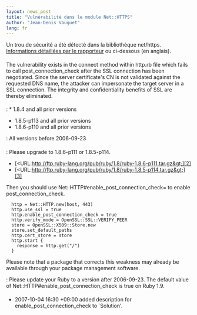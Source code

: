 ```yaml
---
layout: news_post
title: "Vulnérabilité dans le module Net::HTTPS"
author: "Jean-Denis Vauguet"
lang: fr
---
```


Un trou de sécurité a été détecté dans la bibliothèque net/https.
[Informations détaillées par le rapporteur][1] ou ci-dessous (en
anglais).

#### 

The vulnerability exists in the connect method within http.rb file which
fails to call post\_connection\_check after the SSL connection has been
negotiated. Since the server certificate\'s CN is not validated against
the requested DNS name, the attacker can impersonate the target server
in a SSL connection. The integrity and confidentiality benefits of SSL
are thereby eliminated.

#### 


: * 1\.8.4 and all prior versions
  * 1\.8.5-p113 and all prior versions
  * 1\.8.6-p110 and all prior versions


: All versions before 2006-09-23

#### 



: Please upgrade to 1.8.6-p111 or 1.8.5-p114.
  
  * [&lt;URL:http://ftp.ruby-lang.org/pub/ruby/1.8/ruby-1.8.6-p111.tar.gz&gt;][2]
  * [&lt;URL:http://ftp.ruby-lang.org/pub/ruby/1.8/ruby-1.8.5-p114.tar.gz&gt;][3]
  
  Then you should use Net::HTTP#enable\_post\_connection\_check= to
  enable post\_connection\_check.
  
      http = Net::HTTP.new(host, 443)
      http.use_ssl = true
      http.enable_post_connection_check = true
      http.verify_mode = OpenSSL::SSL::VERIFY_PEER
      store = OpenSSL::X509::Store.new
      store.set_default_paths
      http.cert_store = store
      http.start {
        response = http.get("/")
      }
  
  Please note that a package that corrects this weakness may already be
  available through your package management software.


: Please update your Ruby to a version after 2006-09-23. The default
  value of Net::HTTP#enable\_post\_connection\_check is true on Ruby
  1.9.

#### 

* 2007-10-04 16:30 +09:00 added description for
  enable\_post\_connection\_check to \`Solution\'.



[1]: http://www.isecpartners.com/advisories/2007-006-rubyssl.txt 
[2]: http://ftp.ruby-lang.org/pub/ruby/1.8/ruby-1.8.6-p111.tar.gz 
[3]: http://ftp.ruby-lang.org/pub/ruby/1.8/ruby-1.8.5-p114.tar.gz 
